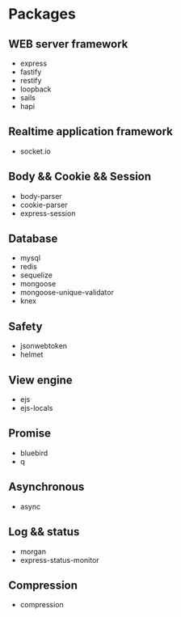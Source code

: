 # Packages

## WEB server framework

- express
- fastify
- restify
- loopback
- sails
- hapi

## Realtime application framework

- socket.io

## Body && Cookie && Session

- body-parser
- cookie-parser
- express-session

## Database

- mysql
- redis
- sequelize
- mongoose   
- mongoose-unique-validator
- knex

## Safety

- jsonwebtoken
- helmet

## View engine

- ejs
- ejs-locals

## Promise

- bluebird
- q

## Asynchronous

- async

## Log && status

- morgan
- express-status-monitor

## Compression

- compression
